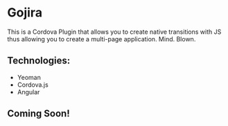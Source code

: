 Gojira
======

This is a Cordova Plugin that allows you to create native transitions with JS thus allowing you to create a multi-page application. Mind. Blown.

Technologies:
-------------
- Yeoman
- Cordova.js
- Angular

Coming Soon!
------------
